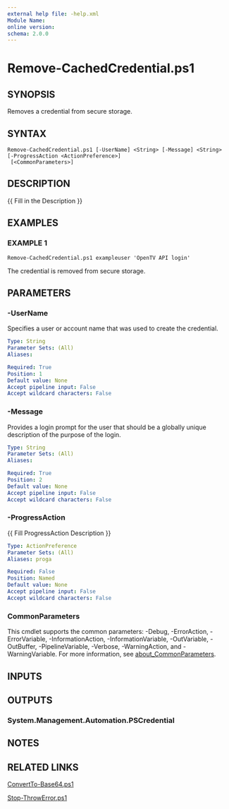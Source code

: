 ```yaml
---
external help file: -help.xml
Module Name:
online version:
schema: 2.0.0
---
```


# Remove-CachedCredential.ps1

## SYNOPSIS
Removes a credential from secure storage.

## SYNTAX

```
Remove-CachedCredential.ps1 [-UserName] <String> [-Message] <String> [-ProgressAction <ActionPreference>]
 [<CommonParameters>]
```

## DESCRIPTION
{{ Fill in the Description }}

## EXAMPLES

### EXAMPLE 1
```
Remove-CachedCredential.ps1 exampleuser 'OpenTV API login'
```

The credential is removed from secure storage.

## PARAMETERS

### -UserName
Specifies a user or account name that was used to create the credential.

```yaml
Type: String
Parameter Sets: (All)
Aliases:

Required: True
Position: 1
Default value: None
Accept pipeline input: False
Accept wildcard characters: False
```

### -Message
Provides a login prompt for the user that should be a globally unique description of the purpose of the login.

```yaml
Type: String
Parameter Sets: (All)
Aliases:

Required: True
Position: 2
Default value: None
Accept pipeline input: False
Accept wildcard characters: False
```

### -ProgressAction
{{ Fill ProgressAction Description }}

```yaml
Type: ActionPreference
Parameter Sets: (All)
Aliases: proga

Required: False
Position: Named
Default value: None
Accept pipeline input: False
Accept wildcard characters: False
```

### CommonParameters
This cmdlet supports the common parameters: -Debug, -ErrorAction, -ErrorVariable, -InformationAction, -InformationVariable, -OutVariable, -OutBuffer, -PipelineVariable, -Verbose, -WarningAction, and -WarningVariable. For more information, see [about_CommonParameters](http://go.microsoft.com/fwlink/?LinkID=113216).

## INPUTS

## OUTPUTS

### System.Management.Automation.PSCredential
## NOTES

## RELATED LINKS

[ConvertTo-Base64.ps1]()

[Stop-ThrowError.ps1]()

